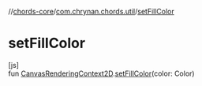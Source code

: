 //[chords-core](../../index.md)/[com.chrynan.chords.util](index.md)/[setFillColor](set-fill-color.md)

# setFillColor

[js]\
fun [CanvasRenderingContext2D](https://kotlinlang.org/api/latest/jvm/stdlib/org.w3c.dom/-canvas-rendering-context2-d/index.html).[setFillColor](set-fill-color.md)(color: Color)

